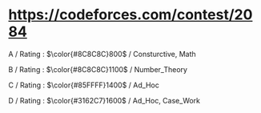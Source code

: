 # https://codeforces.com/contest/2084

A / Rating : $\color{#8C8C8C}800$ / Consturctive, Math

B / Rating : $\color{#8C8C8C}1100$ / Number_Theory

C / Rating : $\color{#85FFFF}1400$ / Ad_Hoc

D / Rating : $\color{#3162C7}1600$ / Ad_Hoc, Case_Work